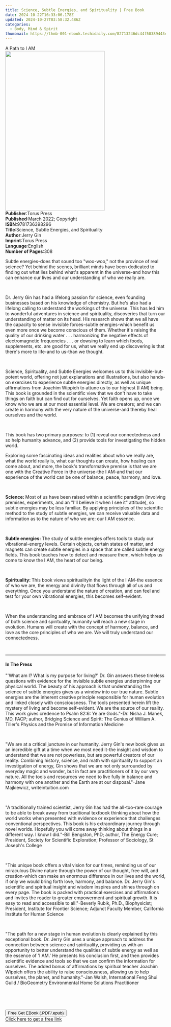 ```yaml
---
title: Science, Subtle Energies, and Spirituality | Free Book
date: 2024-10-22T16:33:06.178Z
updated: 2024-10-27T03:58:32.486Z
categories:
  - Body, Mind & Spirit
thumbnail: https://thmb-001-ebook.techidaily.com/82713246dc44f50389443e2a158d0cac032e65ad23d9b1dc16249f25ce0ab784.jpg
---
```

<main id="book-container">
  <div class="flex flex-col">
    <div class="book-brief flex-1 py-6 px-4 sm:p-6 md:py-10 md:px-8">
      <!-- brief-->
      <div class="book-brief-main">A Path to I AM</div>
    </div>
    <div
      class="book-meta-info flex-1 grid gap-4 col-start-1 col-end-3 row-start-1 sm:mb-6 sm:grid-cols-4 lg:gap-6 lg:col-start-2 lg:row-end-6 lg:row-span-6 lg:mb-0"
    >
      <div
        class="book-meta-info-left place-content-center mt-4 p-4 text-sm leading-6 col-start-2 col-span-2 dark:text-slate-400"
      >
        <img
          class="w-full h-500 object-cover rounded-lg sm:h-255 sm:col-span-2 lg:col-span-full"
          src="https://img-001-ebook.techidaily.com/b197ea56f71a98610f4b5972bba0a29fe8d1e74f81a1c3bfbbd8a63f0bcf7a24.jpg"
          alt=""
          width="312"
          height="500"
        />
      </div>
      <div
        class="book-meta-info-right mt-2 col-start-1 row-start-2 col-span-3 self-center"
      >
        <!-- meta data  -->
        <div class="flex flex-col px-4 md:px-8">
          <div class="flex-1">
            <strong>Publisher</strong>:<span class="px-2">Torus Press</span>
          </div>
          <div class="flex-1">
            <strong>Published</strong>:<span class="px-2"
              >March 2022; Copyright</span
            >
          </div>
          <div class="flex-1">
            <strong>ISBN</strong>:<span class="px-2">9781736398296</span>
          </div>
          <div class="flex-1">
            <strong>Title</strong>:<span class="px-2"
              >Science, Subtle Energies, and Spirituality</span
            >
          </div>
          <div class="flex-1">
            <strong>Author</strong>:<span class="px-2">Jerry Gin</span>
          </div>
          <div class="flex-1">
            <strong>Imprint</strong>:<span class="px-2">Torus Press</span>
          </div>
          <div class="flex-1">
            <strong>Language</strong>:<span class="px-2">English</span>
          </div>
          <div class="flex-1">
            <strong>Number of Pages</strong>:<span class="px-2">308</span>
          </div>
        </div>
      </div>
    </div>
    <div class="book-description flex-1 py-6 px-4 sm:p-6 md:py-10 md:px-8">
      <div class="book-description-main">
        <div accordion-content="" id="description">
          <p>
            Subtle energies-does that sound too "woo-woo," not the province of
            real science? Yet behind the scenes, brilliant minds have been
            dedicated to finding out what lies behind what's apparent in the
            universe-and how this can enhance our lives and our understanding of
            who we really are.
          </p>
          <p><br /></p>
          <p>
            Dr. Jerry Gin has had a lifelong passion for science, even founding
            businesses based on his knowledge of chemistry. But he's also had a
            lifelong calling to understand the workings of the universe. This
            has led him to wonderful adventures in science and spirituality,
            discoveries that turn our understanding of matter on its head. His
            research shows that we all have the capacity to sense invisible
            forces-subtle energies-which benefit us even more once we become
            conscious of them. Whether it's raising the quality of our drinking
            water . . . harmonizing the negative effects of electromagnetic
            frequencies . . . or dowsing to learn which foods, supplements, etc.
            are good for us, what we really end up discovering is that there's
            more to life-and to us-than we thought.
          </p>
          <p><br /></p>
          <p>
            Science, Spirituality, and Subtle Energies welcomes us to this
            invisible-but-potent world, offering not just explanations and
            illustrations, but also hands-on exercises to experience subtle
            energies directly, as well as unique affirmations from Joachim
            Wippich to attune us to our highest (I AM) being. This book is
            grounded in the scientific view that we don't have to take things on
            faith but can find out for ourselves. Yet faith opens up, once we
            know who we are at our most essential level. We are creators; and we
            can create in harmony with the very nature of the universe-and
            thereby heal ourselves and the world.&nbsp;&nbsp;
          </p>
          <p><br /></p>
          <p>
            This book has two primary purposes: to (1) reveal our connectedness
            and so help humanity advance, and (2) provide tools for
            investigating the hidden world.
          </p>
          <p>
            Exploring some fascinating ideas and realities about who we really
            are, what the world really is, what our thoughts can create, how
            healing can come about, and more, the book's transformative premise
            is that we are one with the Creative Force in the universe-the I
            AM-and that our experience of the world can be one of balance,
            peace, harmony, and love.
          </p>
          <p><br /></p>
          <p>
            <strong>Science: </strong>Most of us have been raised within a
            scientific paradigm (involving premises, experiments, and an "I'll
            believe it when I see it" attitude), so subtle energies may be less
            familiar. By applying principles of the scientific method to the
            study of subtle energies, we can receive valuable data and
            information as to the nature of who we are: our I AM essence.&nbsp;
          </p>
          <p><br /></p>
          <p>
            <strong>Subtle energies: </strong>The study of subtle energies
            offers tools to study our vibrational-energy levels. Certain
            objects, certain states of matter, and magnets can create subtle
            energies in a space that are called subtle energy fields. This book
            teaches how to detect and measure them, which helps us come to know
            the I AM, the heart of our being.&nbsp;
          </p>
          <p><br /></p>
          <p>
            <strong>Spirituality: </strong>This book views spirituality<strong
            ></strong>in the light of the I AM-the essence of who we are, the
            energy and divinity that flows through all of us and
            everything.&nbsp;Once you understand the nature of creation, and can
            feel and test for your own vibrational energies, this becomes
            self-evident.&nbsp;&nbsp;
          </p>
          <p><br /></p>
          <p>
            When the understanding and embrace of I AM becomes the unifying
            thread of both science and spirituality, humanity will reach a new
            stage in evolution. Humans will create with the concept of harmony,
            balance, and love as the core principles of who we are.&nbsp;We will
            truly understand our connectedness.
          </p>
          <p><br /></p>
        </div>
        <div class="accordion-fader"></div>
      </div>
    </div>
    <div class="book-excerpts flex-1 py-6 px-4 sm:p-6 md:py-10 md:px-8">
      <!-- excerpts-->
      <div class="book-excerpts-main">
        <hr />
        <h4 class="placeholder placeholder-heading">
          <span>In The Press</span>
        </h4>
        <p></p>
        <p>
          "'What am I? What is my purpose for living?' Dr. Gin answers these
          timeless questions with evidence for the invisible subtle energies
          underpinning our physical world. The beauty of his approach is that
          understanding the science of subtle energies gives us a window into
          our true nature. Subtle energies are the inherent creative principle
          responsible for human evolution and linked closely with
          consciousness.&nbsp;The tools presented herein lift the mystery of
          living and become self-evident. We are the source of our reality. This
          work gives credence to Psalm 82:6: Ye are Gods."-Dr. Nisha J. Manek,
          MD, FACP; author, Bridging Science and Spirit: The Genius of William
          A. Tiller's Physics and the Promise of Information Medicine
        </p>
        <p>&nbsp;</p>
        <p>
          "We are at a critical juncture in our humanity. Jerry Gin's new book
          gives us an incredible gift at a time when we most need it-the insight
          and wisdom to understand that we are not powerless, but are powerful
          creators of our reality. Combining history, science, and math with
          spirituality to support an investigation of energy, Gin shows that we
          are not only surrounded by everyday magic and wonder, but in fact are
          practitioners of it by our very nature. All the tools and resources we
          need to live fully in balance and harmony with one another and the
          Earth are at our disposal."-Jane Majkiewicz, writeintuition.com &nbsp;
        </p>
        <p>&nbsp;</p>
        <p>
          "A traditionally trained scientist, Jerry Gin has had the all-too-rare
          courage to be able to break away from traditional textbook thinking
          about how the world works when presented with evidence or experience
          that challenges conventional perspectives.&nbsp;This book is his
          extraordinary journey through novel worlds.&nbsp;Hopefully you will
          come away thinking about things in a different way.&nbsp;I know I
          did."-Bill Bengston, PhD; author, The Energy Cure; President, Society
          for Scientific Exploration; Professor of Sociology, St Joseph's
          College
        </p>
        <p><br /></p>
        <p>
          "This unique book offers a vital vision for our times, reminding us of
          our miraculous Divine nature through the power of our thought, free
          will, and creation-which can make an enormous difference in our lives
          and the world, if only we would bring forth love, harmony, and
          balance.&nbsp;Dr. Jerry Gin's scientific and spiritual insight and
          wisdom inspires and shines through on every page. The book is packed
          with practical exercises and affirmations and invites the reader to
          greater empowerment and spiritual growth.&nbsp;It is easy to read and
          accessible to all."-Beverly Rubik, Ph.D., Biophysicist; President,
          Institute for Frontier Science; Adjunct Faculty Member, California
          Institute for Human Science
        </p>
        <p><br /></p>
        <p>
          "The path for a new stage in human evolution is clearly explained by
          this exceptional book. Dr. Jerry Gin uses a unique approach to address
          the connection between science and spirituality, providing us with an
          opportunity to better understand the qualities of subtle energy as
          well as the essence of 'I AM.' He presents his conclusion first, and
          then provides scientific evidence and tools so that we can confirm the
          information for ourselves. The added bonus of affirmations by
          spiritual teacher Joachim Wippich<span
            style="color: rgba(74, 134, 232, 1)"
            >&nbsp;</span
          >offers the ability to raise consciousness, allowing us to help
          ourselves, the planet, and humanity."-Jan Walsh, International Feng
          Shui Guild / BioGeometry Environmental Home Solutions Practitioner
        </p>
        <p><br /></p>
        <p><br /></p>
        <p></p>
      </div>
    </div>
    <div
      class="book-about-author flex-1 py-6 px-4 sm:p-6 md:py-10 md:px-8"
    ></div>
    <div class="book-free-get flex-1 py-6 px-4 sm:p-6 md:py-10 md:px-8">
      <button
        id="btn-free-get"
        class="bg-blue-500 hover:bg-blue-700 text-white font-bold py-2 px-4 rounded"
      >
        Free Get EBook (.PDF/.epub)
      </button>
      <div id="countdown-display" class="px-2 text-lg mt-2"></div>
      <a
        id="free-link"
        class="hidden bg-blue-500 hover:bg-blue-700 text-white font-bold py-2 px-4 rounded"
        href="https://www.ebooks.com/en-us/book/210529087/science-subtle-energies-and-spirituality/jerry-gin/"
        target="_blank"
        >Click here to get a free link</a
      >
    </div>
    <script>
      let countdownTime = 0;
      let countdownInterval = null;
      document
        .getElementById('btn-free-get')
        .addEventListener('click', startCountdown);
      function startCountdown() {
        countdownTime = new Date().getTime() + 60000 * 3;
        countdownInterval = setInterval(updateCountdown, 1000);
        document.getElementById('btn-free-get').disabled = true;
        document
          .getElementById('btn-free-get')
          .classList.add('bg-gray-500', 'cursor-not-allowed');
      }
      function updateCountdown() {
        let currentTime = new Date().getTime();
        let timeLeft = countdownTime - currentTime;
        let secondsLeft = Math.floor(timeLeft / 1000);
        document.getElementById('countdown-display').innerHTML =
          `Remaining time: ${secondsLeft} seconds.`;
        if (secondsLeft <= 0) {
          clearInterval(countdownInterval);
          document.getElementById('btn-free-get').classList.add('hidden');
          document.getElementById('free-link').classList.remove('hidden');
          document.getElementById('countdown-display').innerHTML = '';
        }
      }
    </script>
  </div>
</main>

<ins class="adsbygoogle"
      style="display:block"
      data-ad-client="ca-pub-7571918770474297"
      data-ad-slot="8358498916"
      data-ad-format="auto"
      data-full-width-responsive="true"></ins>
    